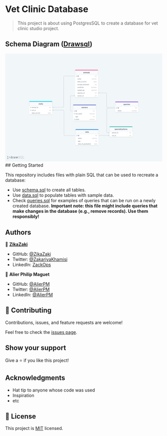 # Vet Clinic Database
> This project is about using PostgresSQL to create a database for vet clinic studio project.

## Schema Diagram ([Drawsql](https://drawsql.app/))
<img src="./assets/schema_diagram.png" alt="schema diagram" width="600"/>
## Getting Started

This repository includes files with plain SQL that can be used to recreate a database:

- Use [schema.sql](./schema.sql) to create all tables.
- Use [data.sql](./data.sql) to populate tables with sample data.
- Check [queries.sql](./queries.sql) for examples of queries that can be run on a newly created database. **Important note: this file might include queries that make changes in the database (e.g., remove records). Use them responsibly!**


## Authors

👤 **[ZikaZaki](https://github.com/ZikaZaki)**

- GitHub: [@ZikaZaki](https://github.com/ZikaZaki)
- Twitter: [@ZakariyaKhamisi](https://twitter.com/ZakariyaKhamisi)
- LinkedIn: [ZackOps](https://www.linkedin.com/in/zackops/)

👤 **Alier Philip Maguet**

- GitHub: [@AlierPM](https://github.com/AlierPM)
- Twitter: [@AlierPM](https://twitter.com/AlierPM)
- LinkedIn: [@AlierPM](https://www.linkedin.com/in/alierphilipmaguet/)


## 🤝 Contributing

Contributions, issues, and feature requests are welcome!

Feel free to check the [issues page](../../issues/).

## Show your support

Give a ⭐️ if you like this project!

## Acknowledgments

- Hat tip to anyone whose code was used
- Inspiration
- etc

## 📝 License

This project is [MIT](./MIT.md) licensed.
